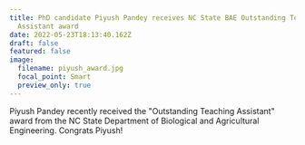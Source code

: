 ```yaml
---
title: PhD candidate Piyush Pandey receives NC State BAE Outstanding Teaching
  Assistant award
date: 2022-05-23T18:13:40.162Z
draft: false
featured: false
image:
  filename: piyush_award.jpg
  focal_point: Smart
  preview_only: true
---
```

Piyush Pandey recently received the "Outstanding Teaching Assistant" award from the NC State Department of Biological and Agricultural Engineering. Congrats Piyush!